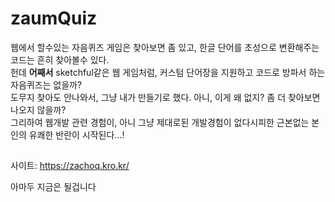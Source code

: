 # zaumQuiz
웹에서 할수있는 자음퀴즈 게임은 찾아보면 좀 있고, 한글 단어를 초성으로 변환해주는 코드는 흔히 찾아볼수 있다.  
헌데 **어째서** sketchful같은 웹 게임처럼, 커스텀 단어장을 지원하고 코드로 방파서 하는 자음퀴즈는 없을까?  
도무지 찾아도 안나와서, 그냥 내가 만들기로 했다. 아니, 이게 왜 없지? 좀 더 찾아보면 나오지 않을까?  
그리하여 웹개발 관련 경험이, 아니 그냥 제대로된 개발경험이 없다시피한 근본없는 본인의 유쾌한 반란이 시작된다...!
<br>
##
사이트: https://zachoq.kro.kr/

아마두 지금은 될겁니다
